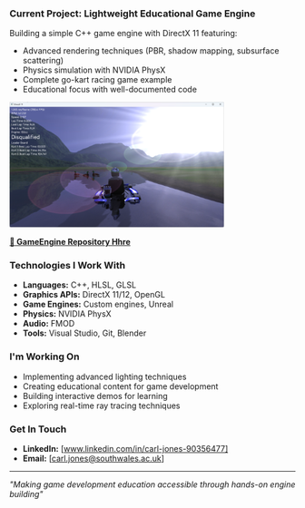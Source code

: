 
###  Current Project: Lightweight Educational Game Engine
Building a simple C++ game engine with DirectX 11 featuring:
- Advanced rendering techniques (PBR, shadow mapping, subsurface scattering)
- Physics simulation with NVIDIA PhysX
- Complete go-kart racing game example
- Educational focus with well-documented code


<img src="https://github.com/Carl-Jones-Git/GameEngine/blob/main/Resources/Textures/ScreenShot.png" alt="Alt text" width="75%" />

**[🔗 GameEngine Repository Hhre](https://github.com/Carl-Jones-Git/GameEngine)**

###  Technologies I Work With
- **Languages:** C++, HLSL, GLSL
- **Graphics APIs:** DirectX 11/12, OpenGL
- **Game Engines:** Custom engines, Unreal
- **Physics:** NVIDIA PhysX
- **Audio:** FMOD
- **Tools:** Visual Studio, Git, Blender

###  I'm Working On
-  Implementing advanced lighting techniques
-  Creating educational content for game development
-  Building interactive demos for learning
-  Exploring real-time ray tracing techniques

###  Get In Touch
- **LinkedIn:** [www.linkedin.com/in/carl-jones-90356477]
- **Email:** [carl.jones@southwales.ac.uk]


---
*"Making game development education accessible through hands-on engine building"*
